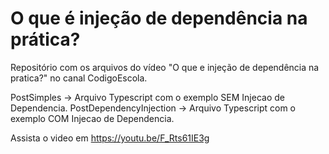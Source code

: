 # O que é injeção de dependência na prática?

Repositório com os arquivos do vídeo "O que e injeção de dependência na pratica?" no canal CodigoEscola.

PostSimples -> Arquivo Typescript com o exemplo SEM Injecao de Dependencia.
PostDependencyInjection -> Arquivo Typescript com o exemplo COM Injecao de Dependencia.

Assista o video em https://youtu.be/F_Rts61IE3g
